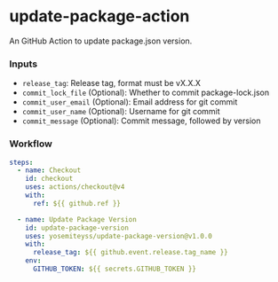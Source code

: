 # update-package-action

An GitHub Action to update package.json version.

### Inputs

- `release_tag`: Release tag, format must be vX.X.X
- `commit_lock_file` (Optional): Whether to commit package-lock.json
- `commit_user_email` (Optional): Email address for git commit
- `commit_user_name` (Optional): Username for git commit
- `commit_message` (Optional): Commit message, followed by version

### Workflow

```yaml
steps:
  - name: Checkout
    id: checkout
    uses: actions/checkout@v4
    with:
      ref: ${{ github.ref }}

  - name: Update Package Version
    id: update-package-version
    uses: yosemiteyss/update-package-version@v1.0.0
    with:
      release_tag: ${{ github.event.release.tag_name }}
    env:
      GITHUB_TOKEN: ${{ secrets.GITHUB_TOKEN }}
```
